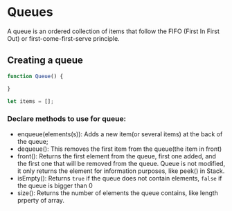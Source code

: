 # Queues
A queue is an ordered collection of items that follow the FIFO (First In First Out) or first-come-first-serve principle.

## Creating a queue

```javascript
function Queue() {

}

let items = [];
```

### Declare methods to use for queue:
- enqueue(elements(s)): Adds a new item(or several items) at the back of the queue;
- dequeue(): This removes the first item from the queue(the item in front)
- front(): Returns the first element from the queue, first one added, and the first one that will be removed from the queue. Queue is not modified, it only returns the element for information purposes, like peek() in Stack.
- isEmpty(): Returns `true` if the queue does not contain elements, `false` if the queue is bigger than 0
- size(): Returns the number of elements the queue contains, like length prperty of array.
